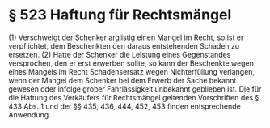 # § 523 Haftung für Rechtsmängel
(1) Verschweigt der Schenker arglistig einen Mangel im Recht, so ist er verpflichtet, dem Beschenkten den daraus entstehenden Schaden zu ersetzen.
(2) Hatte der Schenker die Leistung eines Gegenstandes versprochen, den er erst erwerben sollte, so kann der Beschenkte wegen eines Mangels im Recht Schadensersatz wegen Nichterfüllung verlangen, wenn der Mangel dem Schenker bei dem Erwerb der Sache bekannt gewesen oder infolge grober Fahrlässigkeit unbekannt geblieben ist. Die für die Haftung des Verkäufers für Rechtsmängel geltenden Vorschriften des § 433 Abs. 1 und der §§ 435, 436, 444, 452, 453 finden entsprechende Anwendung.